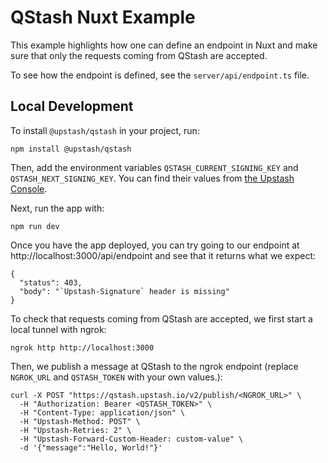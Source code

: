 # QStash Nuxt Example

This example highlights how one can define an endpoint in Nuxt and make sure that only the requests coming from QStash are accepted.

To see how the endpoint is defined, see the `server/api/endpoint.ts` file.

## Local Development

To install `@upstash/qstash` in your project, run:

```
npm install @upstash/qstash
```

Then, add the environment variables `QSTASH_CURRENT_SIGNING_KEY` and `QSTASH_NEXT_SIGNING_KEY`. You can find their values from [the Upstash Console](https://console.upstash.com/qstash).

Next, run the app with:

```
npm run dev
```

Once you have the app deployed, you can try going to our endpoint at http://localhost:3000/api/endpoint and see that it returns what we expect:

```
{
  "status": 403,
  "body": "`Upstash-Signature` header is missing"
}
```

To check that requests coming from QStash are accepted, we first start a local tunnel with ngrok:

```
ngrok http http://localhost:3000
```

Then, we publish a message at QStash to the ngrok endpoint (replace `NGROK_URL` and `QSTASH_TOKEN` with your own values.):

```
curl -X POST "https://qstash.upstash.io/v2/publish/<NGROK_URL>" \
  -H "Authorization: Bearer <QSTASH_TOKEN>" \
  -H "Content-Type: application/json" \
  -H "Upstash-Method: POST" \
  -H "Upstash-Retries: 2" \
  -H "Upstash-Forward-Custom-Header: custom-value" \
  -d '{"message":"Hello, World!"}'
```
